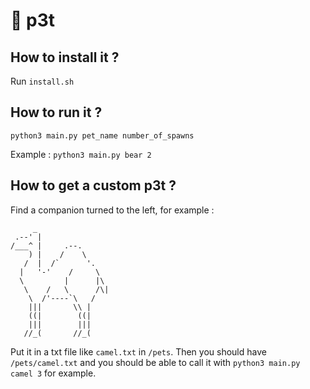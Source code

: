 # 🐉 p3t

## How to install it ?

Run `install.sh`

## How to run it ?

`python3 main.py pet_name number_of_spawns`

Example : `python3 main.py bear 2`

## How to get a custom p3t ?

Find a companion turned to the left, for example :
```
     _
 .--' |
/___^ |     .--.
    ) |    /    \
   /  |  /`      '.
  |   '-'    /     \
  \         |      |\
   \    /   \      /\|
    \  /'----`\   /
    |||       \\ |
    ((|        ((|
    |||        |||
   //_(       //_(
   ```

Put it in a txt file like `camel.txt` in `/pets`. Then you should have `/pets/camel.txt` and you should be able to call it with `python3 main.py camel 3` for example.
